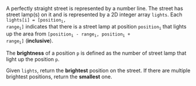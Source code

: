 A perfectly straight street is represented by a number line. The street has street lamp(s) on it and is represented by a 2D integer array `lights`. Each <code>lights[i] = [position<sub>i</sub>, range<sub>i</sub>]</code> indicates that there is a street lamp at position <code>position<sub>i</sub></code> that lights up the area from <code>[position<sub>i</sub> - range<sub>i</sub>, position<sub>i</sub> + range<sub>i</sub>]</code> (**inclusive**).

The **brightness** of a position `p` is defined as the number of street lamp that light up the position `p`.

Given `lights`, return the **brightest** position on the street. If there are multiple brightest positions, return the **smallest** one.